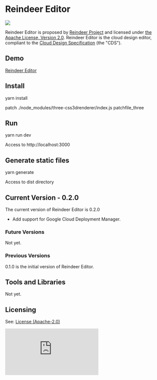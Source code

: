 # Reindeer Editor


![](https://reindeer.tech/assets/img/Reindeer_Color.png)

Reindeer Editor is proposed by [Reindeer Project](https://reindeer.tech) and licensed under [the Apache License, Version 2.0]((https://github.com/reindeer-project/CloudDesign-Specification/blob/master/LICENSE)).
Reindeer Editor is the cloud design editor, compliant to the [Cloud Design Specification](https://docs.reindeer.tech/) (the "CDS").

## Demo

[Reindeer Editor](https://editor.reindeer.tech/)

## Install

yarn install

patch ./node_modules/three-css3drenderer/index.js patchfile_three

## Run

yarn run dev

Access to http://localhost:3000

## Generate static files

yarn generate

Access to dist directory


## Current Version - 0.2.0

The current version of Reindeer Editor is 0.2.0
- Add support for Google Cloud Deployment Manager.

### Future Versions

Not yet.

### Previous Versions

0.1.0 is the initial version of Reindeer Editor.

## Tools and Libraries

Not yet.

## Licensing

See: [License (Apache-2.0)](https://github.com/reindeer-project/CloudDesign-Specification/blob/master/LICENSE)

![Analytics](https://ga-beacon.appspot.com/UA-119014319-4/readme.md?pixel)

